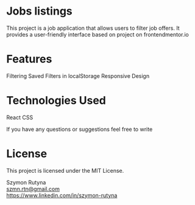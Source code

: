 # Jobs listings
This project is a job application that allows users to filter job offers. It provides a user-friendly interface based on project on frontendmentor.io

# Features
Filtering
Saved Filters in localStorage
Responsive Design

# Technologies Used
React
CSS


If you have any questions or suggestions feel free to write

# License
This project is licensed under the MIT License.


Szymon Rutyna <br />
szmn.rtn@gmail.com <br />
https://www.linkedin.com/in/szymon-rutyna
